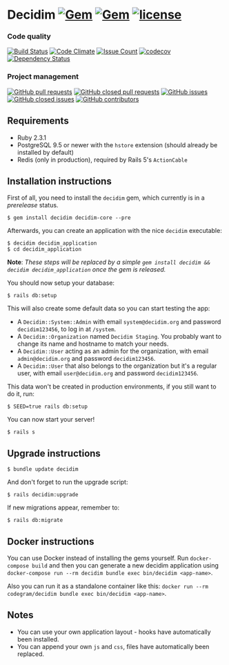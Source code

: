 # Decidim [![Gem](https://img.shields.io/gem/v/decidim.svg)](https://rubygems.org/gems/decidim) [![Gem](https://img.shields.io/gem/dt/decidim.svg)](https://rubygems.org/gems/decidim) [![license](https://img.shields.io/github/license/codegram/decidim.svg)](https://github.com/codegram/decidim/blob/master/LICENSE.txt)

### Code quality
[![Build Status](https://img.shields.io/travis/codegram/decidim.svg)](https://travis-ci.org/codegram/decidim)
[![Code Climate](https://img.shields.io/codeclimate/github/codegram/decidim.svg)](https://codeclimate.com/github/codegram/decidim/trends)
[![Issue Count](https://img.shields.io/codeclimate/issues/github/codegram/decidim.svg)](https://codeclimate.com/github/codegram/decidim/issues)
[![codecov](https://img.shields.io/codecov/c/github/codegram/decidim.svg)](https://codecov.io/gh/codegram/decidim)
[![Dependency Status](https://img.shields.io/gemnasium/codegram/decidim.svg)](https://gemnasium.com/github.com/codegram/decidim)

### Project management
[![GitHub pull requests](https://img.shields.io/github/issues-pr/codegram/decidim.svg)](https://github.com/codegram/decidim/pulls)
[![GitHub closed pull requests](https://img.shields.io/github/issues-pr-closed/codegram/decidim.svg)](https://github.com/codegram/decidim/pulls?utf8=%E2%9C%93&q=is%3Apr%20is%3Aclosed)
[![GitHub issues](https://img.shields.io/github/issues/codegram/decidim.svg)](https://github.com/codegram/decidim/issues)
[![GitHub closed issues](https://img.shields.io/github/issues-closed/codegram/decidim.svg)](https://github.com/codegram/decidim/issues?utf8=%E2%9C%93&q=is%3Aissue%20is%3Aclosed)
[![GitHub contributors](https://img.shields.io/github/contributors/codegram/decidim.svg)](https://github.com/codegram/decidim/graphs/contributors)

## Requirements

* Ruby 2.3.1
* PostgreSQL 9.5 or newer with the `hstore` extension (should already be installed by default)
* Redis (only in production), required by Rails 5's `ActionCable`

## Installation instructions

First of all, you need to install the `decidim` gem, which currently is in a *prerelease* status.

```
$ gem install decidim decidim-core --pre
```

Afterwards, you can create an application with the nice `decidim` executable:

```
$ decidim decidim_application
$ cd decidim_application
```

**Note**: *These steps will be replaced by a simple `gem install decidim && decidim decidim_application` once the gem is released.*

You should now setup your database:

```
$ rails db:setup
```

This will also create some default data so you can start testing the app:

* A `Decidim::System::Admin` with email `system@decidim.org` and password
 `decidim123456`, to log in at `/system`.
* A `Decidim::Organization` named `Decidim Staging`. You probably want to
  change its name and hostname to match your needs.
* A `Decidim::User` acting as an admin for the organization, with email
 `admin@decidim.org` and password `decidim123456`.
* A `Decidim::User` that also belongs to the organization but it's a regular
  user, with email `user@decidim.org` and password `decidim123456`.

This data won't be created in production environments, if you still want to do it, run:

```
$ SEED=true rails db:setup
```

You can now start your server!

```
$ rails s
```

## Upgrade instructions

```
$ bundle update decidim
```

And don't forget to run the upgrade script:

```
$ rails decidim:upgrade
```

If new migrations appear, remember to:

```
$ rails db:migrate
```

## Docker instructions

You can use Docker instead of installing the gems yourself. Run `docker-compose build` and then you can generate a new decidim application using `docker-compose run --rm decidim bundle exec bin/decidim <app-name>`.

Also you can run it as a standalone container like this:
`docker run --rm codegram/decidim bundle exec bin/decidim <app-name>`.

## Notes

* You can use your own application layout - hooks have automatically been installed.
* You can append your own `js` and `css`, files have automatically been replaced.
